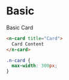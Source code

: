 # Basic
Basic Card
```html
<n-card title="Card">
  Card Content
</n-card>
```
```css
.n-card {
  max-width: 300px;
}
```